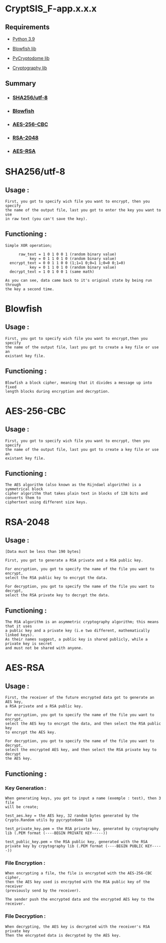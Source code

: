 # CryptSIS_F-app.x.x.x

## Requirements

  - [Python 3.9](https://www.python.org/downloads/)
  
  - [Blowfish lib](https://pypi.org/project/blowfish/)
  
  - [PyCryptodome lib](https://pypi.org/project/pycryptodome/)
  
  - [Cryptography lib](https://pypi.org/project/cryptography/)

## Summary

- ### [SHA256/utf-8](https://github.com/Retr0Kr0dy/CryptSIS/tree/main/Full_version#sha256utf-8-1)
  
- ### [Blowfish](https://github.com/Retr0Kr0dy/CryptSIS/blob/main/Full_version/README.md#blowfish-1)
  
- ### [AES-256-CBC](https://github.com/Retr0Kr0dy/CryptSIS/blob/main/Full_version/README.md#aes-256-cbc-1)
  
- ### [RSA-2048](https://github.com/Retr0Kr0dy/CryptSIS/blob/main/Full_version/README.md#rsa-2048-1)

- ### [AES-RSA](https://github.com/Retr0Kr0dy/CryptSIS/blob/main/Full_version/README.md#aes-rsa-1)

# SHA256/utf-8

## Usage :

```
First, you got to specify wich file you want to encrypt, then you specify 
the name of the output file, last you got to enter the key you want to use 
in raw text (you can't save the key).
```

## Functioning :

```
Simple XOR operation;

      raw_text = 1 0 1 0 0 1 (random binary value)    
           key = 0 1 1 0 1 0 (random binary value)    
  encrypt_text = 0 0 1 1 0 0 (1;1=1 0;0=1 1;0=0 0;1=0)
           key = 0 1 1 0 1 0 (random binary value)    
  decrypt_text = 1 0 1 0 0 1 (same math)              
                                                       
As you can see, data came back to it's original state by being run through 
the key a second time.     
```

# Blowfish

## Usage :

```
First, you got to specify wich file you want to encrypt,then you specify 
the name of the output file, last you got to create a key file or use an 
existant key file.  
```

## Functioning :

```
Blowfish a block cipher, meaning that it divides a message up into fixed 
length blocks during encryption and decryption. 
```

# AES-256-CBC

## Usage :

```
First, you got to specify wich file you want to encrypt, then you specify 
the name of the output file, last you got to create a key file or use an 
existant key file.    
```

## Functioning :

```
The AES algorithm (also known as the Rijndael algorithm) is a symmetrical block 
cipher algorithm that takes plain text in blocks of 128 bits and converts them to 
ciphertext using different size keys.
```

# RSA-2048

## Usage :

```
[Data must be less than 190 bytes]

First, you got to generate a RSA private and a RSA public key.

For encryption, you got to specify the name of the file you want to encrypt, 
select the RSA public key to encrypt the data.

For decryption, you got to specify the name of the file you want to decrypt, 
select the RSA private key to decrypt the data.
```

## Functioning :

```
The RSA algorithm is an asymmetric cryptography algorithm; this means that it uses 
a public key and a private key (i.e two different, mathematically linked keys). 
As their names suggest, a public key is shared publicly, while a private key is secret 
and must not be shared with anyone.
```

# AES-RSA

## Usage :

```
First, the receiver of the future encrypted data got to generate an AES key, 
a RSA private and a RSA public key.

For encryption, you got to specify the name of the file you want to encrypt, 
select the AES key to encrypt the data, and then select the RSA public key 
to encrypt the AES key.

For decryption, you got to specify the name of the file you want to decrypt, 
select the encrypted AES key, and then select the RSA private key to decrypt 
the AES key.
```

## Functioning :

 ### Key Generation :
  
```
When generating keys, you got to input a name (exemple : test), then 3 file
will be create;

test_aes.key = the AES key, 32 random bytes generated by the Crypto.Random utils by pycryptodome lib

test_private_key.pem = the RSA private key, generated by crpytography lib (.PEM format (----BEGIN PRIVATE KEY-----))

test_public_key.pem = the RSA public key, generated with the RSA private key by crpytography lib (.PEM format (----BEGIN PUBLIC KEY-----))
```

### File Encryption :
  
```
When encrypting a file, the file is encrypted with the AES-256-CBC cipher, 
then the AES key used is encrpyted with the RSA public key of the receiver
(previously send by the receiver).

The sender push the encrypted data and the encrypted AES key to the receiver.
```

   ### File Decryption :
  
```
When decrypting, the AES key is decrypted with the receiver's RSA private key
Then the encrypted data is decrypted by the AES key.
```
